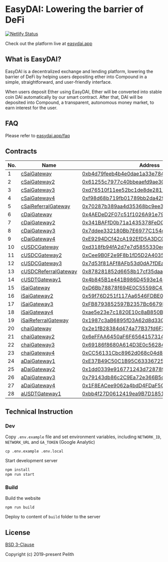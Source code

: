 # EasyDAI: Lowering the barrier of DeFi

[![Netlify Status](https://api.netlify.com/api/v1/badges/c06c4d19-f079-4cf1-8243-54fde188d023/deploy-status)](https://app.netlify.com/sites/easydai/deploys)

Check out the platform live at [easydai.app](https://easydai.app)

## What is EasyDAI?

EasyDAI is a decentralized exchange and lending platform, lowering the barrier of DeFi by helping users depositing ether into Compound in a simple, straightforward, and user-friendly interface.

When users deposit Ether using EasyDAI, Ether will be converted into stable coin DAI automatically by our smart contract. After that, DAI will be deposited into Compound, a transparent, autonomous money market, to earn interest for the user.

## FAQ

Please refer to [easydai.app/faq](https://easydai.app/faq)

## Contracts

| No. | Name                                                        | Address                                                                                                               |
| --- | ----------------------------------------------------------- | --------------------------------------------------------------------------------------------------------------------- |
| 1   | [cSaiGateway](./contracts/cSaiGateway.sol)                  | [0xb4d79feeb4b4e0dae1a33e784f398ad1062c3584](https://etherscan.io/address/0xb4d79feeb4b4e0dae1a33e784f398ad1062c3584) |
| 2   | [cSaiGateway2](./contracts/cSaiGateway2.sol)                | [0x61255c7977c40bbeaefd9ae3070396dfc0be00e6](https://etherscan.io/address/0x61255c7977c40bbeaefd9ae3070396dfc0be00e6) |
| 3   | [cSaiGateway3](./contracts/cSaiGateway3.sol)                | [0xd76510f11ee52bc1de8de2811972977c09a2ed98](https://etherscan.io/address/0xd76510f11ee52bc1de8de2811972977c09a2ed98) |
| 4   | [cSaiGateway4](./contracts/cSaiGateway4.sol)                | [0xf98d68b719fb01789bb2da429ecf1583fa2d2186](https://etherscan.io/address/0xf98d68b719fb01789bb2da429ecf1583fa2d2186) |
| 5   | [cSaiReferralGateway](./contracts/cSaiReferralGateway.sol)  | [0x70287b389aa4d35368bc9ee39cec7bf43e7439a8](https://etherscan.io/address/0x70287b389aa4d35368bc9ee39cec7bf43e7439a8) |
| 6   | [cDaiGateway](./contracts/cDaiGateway.sol)                  | [0x4AEDeD2F07c51f1026A91e79049E0e8545114CB1](https://etherscan.io/address/0x4AEDeD2F07c51f1026A91e79049E0e8545114CB1) |
| 7   | [cDaiGateway2](./contracts/cDaiGateway2.sol)                | [0x341BAFfD0b71a1435378FeD01cdEa14610f0e51b](https://etherscan.io/address/0x341BAFfD0b71a1435378FeD01cdEa14610f0e51b) |
| 8   | [cDaiGateway3](./contracts/cDaiGateway3.sol)                | [0x7ddee332180Bb7E6977C154ca212D3D404Be39d1](https://etherscan.io/address/0x7ddee332180Bb7E6977C154ca212D3D404Be39d1) |
| 9   | [cDaiGateway4](./contracts/cDaiGateway4.sol)                | [0xE9294DCf42cA192EfD5A3DC0AbE1c6729e926035](https://etherscan.io/address/0xE9294DCf42cA192EfD5A3DC0AbE1c6729e926035) |
| 10  | [cUSDCGateway](./contracts/cUSDCGateway.sol)                | [0xd318fb94fA2d7e7d5855330ec2976Adcd9C27f8E](https://etherscan.io/address/0xd318fb94fA2d7e7d5855330ec2976Adcd9C27f8E) |
| 11  | [cUSDCGateway2](./contracts/cUSDCGateway2.sol)              | [0xCee9B0F2e9F8b1fD5D2A4035278bdCf95cdfcf2F](https://etherscan.io/address/0xCee9B0F2e9F8b1fD5D2A4035278bdCf95cdfcf2F) |
| 12  | [cUSDCGateway3](./contracts/cUSDCGateway3.sol)              | [0x7d53f81AFf8AFb53d0dA7fDEaF789829a09152A4](https://etherscan.io/address/0x7d53f81AFf8AFb53d0dA7fDEaF789829a09152A4) |
| 13  | [cUSDCReferralGateway](./contracts/cUSDCReferalGateway.sol) | [0x878281852d6658b17cf35daa947b70c156c80d5d](https://etherscan.io/address/0x878281852d6658b17cf35daa947b70c156c80d5d) |
| 14  | [cUSDTGateway1](./contracts/cUSDTGateway1.sol)              | [0x4b845B1e441B986D4593e14eb1Fc1155dfc071D9](https://etherscan.io/address/0x4b845B1e441B986D4593e14eb1Fc1155dfc071D9) |
| 15  | [iSaiGateway](./contracts/iSaiGateway.sol)                  | [0xD6Bb78878f694E0C55598C4291fD5797D162eF31](https://etherscan.io/address/0xD6Bb78878f694E0C55598C4291fD5797D162eF31) |
| 16  | [iSaiGateway2](./contracts/iSaiGateway2.sol)                | [0x59f76D251f117Aa6546FDBE029Ec13b7f28e8911](https://etherscan.io/address/0x59f76D251f117Aa6546FDBE029Ec13b7f28e8911) |
| 17  | [iSaiGateway3](./contracts/iSaiGateway3.sol)                | [0xFB8793852597B2357Bc6679E31Ee4bD20cBD6bf2](https://etherscan.io/address/0xFB8793852597B2357Bc6679E31Ee4bD20cBD6bf2) |
| 18  | [iSaiGateway4](./contracts/iSaiGateway4.sol)                | [0xae5e23e7c1820E10c8aB850B456D36aED6225bff](https://etherscan.io/address/0xae5e23e7c1820E10c8aB850B456D36aED6225bff) |
| 19  | [iSaiReferralGateway](./contracts/iSaiReferralGateway.sol)  | [0x1987c3aB6895fD3A62d8d33C60B78B601c237a19](https://etherscan.io/address/0x1987c3aB6895fD3A62d8d33C60B78B601c237a19) |
| 20  | [chaiGateway](./contracts/chaiGateway.sol)                  | [0x2e1fB28384d474a77B37fd6F35A5F430f61B9b6b](https://etherscan.io/address/0x2e1fB28384d474a77B37fd6F35A5F430f61B9b6b) |
| 21  | [chaiGateway2](./contracts/chaiGateway2.sol)                | [0x6eFFAA6450aF6F6564157314021D04C33d306897](https://etherscan.io/address/0x6eFFAA6450aF6F6564157314021D04C33d306897) |
| 22  | [chaiGateway3](./contracts/chaiGateway3.sol)                | [0x69186f8680A614D3E0c56284Fab0Fd65C79f1283](https://etherscan.io/address/0x69186f8680A614D3E0c56284Fab0Fd65C79f1283) |
| 23  | [chaiGateway4](./contracts/chaiGateway4.sol)                | [0xCC56131Cbc8962d068c04d899C760ba2Fc78C13E](https://etherscan.io/address/0xCC56131Cbc8962d068c04d899C760ba2Fc78C13E) |
| 24  | [aDaiGateway1](./contracts/aDaiGateway1.sol)                | [0xE37B49C50C1B95C63336725688DEE33fdDa58f50](https://etherscan.io/address/0xE37B49C50C1B95C63336725688DEE33fdDa58f50) |
| 25  | [aDaiGateway2](./contracts/aDaiGateway2.sol)                | [0x1dd0339e916771243d7287890cc5aa51278f6b24](https://etherscan.io/address/0x1dd0339e916771243d7287890cc5aa51278f6b24) |
| 26  | [aDaiGateway3](./contracts/aDaiGateway3.sol)                | [0x79143db86c2C9Ea72e366B5cB9Ea0e849E7c6EcA](https://etherscan.io/address/0x79143db86c2C9Ea72e366B5cB9Ea0e849E7c6EcA) |
| 27  | [aDaiGateway4](./contracts/aDaiGateway4.sol)                | [0x1F8EACee9062a4bdD4FDaF5CB04F2F8336DC37ff](https://etherscan.io/address/0x1F8EACee9062a4bdD4FDaF5CB04F2F8336DC37ff) |
| 28  | [aUSDTGateway1](./contracts/aUSDTGateway1.sol)              | [0xbb4f27D0612419ea9B7D1851b7474e78188137DA](https://etherscan.io/address/0xbb4f27D0612419ea9B7D1851b7474e78188137DA) |

## Technical Instruction

### Dev

Copy `.env.example` file and set environment variables, including `NETWORK_ID`, `NETWORK_URL` and `GA_TOKEN` (Google Analytic)

```
cp .env.example .env.local
```

Start development server

```bash
npm install
npm run start
```

### Build

Build the website

```
npm run build
```

Deploy to content of `build` folder to the server

## License

[BSD 3-Clause](https://github.com/pelith/easydai/blob/master/LICENSE.md)

Copyright (c) 2019-present Pelith
